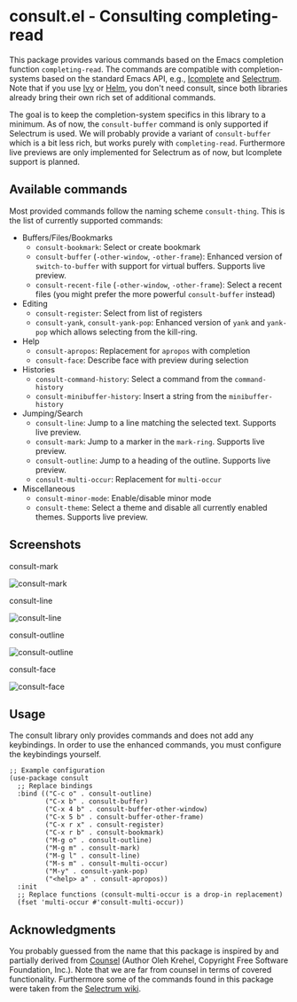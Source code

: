 # consult.el - Consulting completing-read

This package provides various commands based on the Emacs completion function `completing-read`.
The commands are compatible with completion-systems based on the standard Emacs API,
e.g., [Icomplete](https://www.gnu.org/software/emacs/manual/html_node/emacs/Icomplete.html) and
[Selectrum](https://github.com/raxod502/selectrum).
Note that if you use [Ivy](https://github.com/abo-abo/swiper#ivy)
or [Helm](https://github.com/emacs-helm/helm), you don't need consult,
since both libraries already bring their own rich set of additional commands.

The goal is to keep the completion-system specifics in this library to a minimum.
As of now, the `consult-buffer` command is only supported if Selectrum is used.
We will probably provide a variant of `consult-buffer` which is a bit less rich,
but works purely with `completing-read`. Furthermore live previews are only implemented
for Selectrum as of now, but Icomplete support is planned.

## Available commands

Most provided commands follow the naming scheme `consult-thing`. This is the list of currently supported commands:

* Buffers/Files/Bookmarks
  * `consult-bookmark`: Select or create bookmark
  * `consult-buffer` (`-other-window`, `-other-frame`): Enhanced version of `switch-to-buffer` with support for virtual buffers. Supports live preview.
  * `consult-recent-file` (`-other-window`, `-other-frame`): Select a recent files (you might prefer the more powerful `consult-buffer` instead)
* Editing
  * `consult-register`: Select from list of registers
  * `consult-yank`, `consult-yank-pop`: Enhanced version of `yank` and `yank-pop` which allows selecting from the kill-ring.
* Help
  * `consult-apropos`: Replacement for `apropos` with completion
  * `consult-face`: Describe face with preview during selection
* Histories
  * `consult-command-history`: Select a command from the `command-history`
  * `consult-minibuffer-history`: Insert a string from the `minibuffer-history`
* Jumping/Search
  * `consult-line`: Jump to a line matching the selected text. Supports live preview.
  * `consult-mark`: Jump to a marker in the `mark-ring`. Supports live preview.
  * `consult-outline`: Jump to a heading of the outline. Supports live preview.
  * `consult-multi-occur`: Replacement for `multi-occur`
* Miscellaneous
  * `consult-minor-mode`: Enable/disable minor mode
  * `consult-theme`: Select a theme and disable all currently enabled themes. Supports live preview.

## Screenshots

consult-mark

![consult-mark](https://github.com/minad/consult/blob/master/images/consult-mark.gif?raw=true|height)

consult-line

![consult-line](https://github.com/minad/consult/blob/master/images/consult-line.gif?raw=true)

consult-outline

![consult-outline](https://github.com/minad/consult/blob/master/images/consult-outline.gif?raw=true)

consult-face

![consult-face](https://github.com/minad/consult/blob/master/images/consult-face.gif?raw=true)

## Usage

The consult library only provides commands and does not add any keybindings. In order to
use the enhanced commands, you must configure the keybindings yourself.

~~~ elisp
;; Example configuration
(use-package consult
  ;; Replace bindings
  :bind (("C-c o" . consult-outline)
         ("C-x b" . consult-buffer)
         ("C-x 4 b" . consult-buffer-other-window)
         ("C-x 5 b" . consult-buffer-other-frame)
         ("C-x r x" . consult-register)
         ("C-x r b" . consult-bookmark)
         ("M-g o" . consult-outline)
         ("M-g m" . consult-mark)
         ("M-g l" . consult-line)
         ("M-s m" . consult-multi-occur)
         ("M-y" . consult-yank-pop)
         ("<help> a" . consult-apropos))
  :init
  ;; Replace functions (consult-multi-occur is a drop-in replacement)
  (fset 'multi-occur #'consult-multi-occur))
~~~

## Acknowledgments

You probably guessed from the name that this package is inspired by and partially derived from
[Counsel](https://github.com/abo-abo/swiper#counsel) (Author Oleh Krehel, Copyright Free Software Foundation, Inc.).
Note that we are far from counsel in terms of covered functionality.
Furthermore some of the commands found in this package were taken from the
[Selectrum wiki](https://github.com/raxod502/selectrum/wiki/Useful-Commands).
